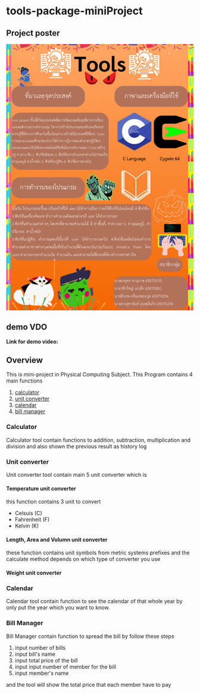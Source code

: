 # tools-package-miniProject

## Project poster

![](./img/phycom-tools-miniProject.png)

## demo VDO

**Link for demo video:**

## Overview

This is mini-project in Physical Computing Subject.
This Program contains 4 main functions

1. [calculator](##calculator)
2. [unit converter](##unit-converter)
3. [calendar](##calendar)
4. [bill manager](##bill-manager)

### Calculator

Calculator tool contain functions to addition, subtraction, multiplication and division
and also shown the previous result as history log

### Unit converter

Unit converter tool contain main 5 unit converter which is

#### Temperature unit converter

this function contains 3 unit to convert

- Celsuis (C)
- Fahrenheit (F)
- Kelvin (K)

#### Length, Area and Volumn unit converter

these function contains unit symbols from metric systems prefixes and the calculate method depends on which type of converter you use

#### Weight unit converter

### Calendar

Calendar tool contain function to see the calendar of that whole year by only put the year which you want to know.

### Bill Manager

Bill Manager contain function to spread the bill by follow these steps

1. input number of bills
2. input bill's name
3. input total price of the bill
4. input input number of member for the bill
5. input member's name

and the tool will show the total price that each member have to pay
